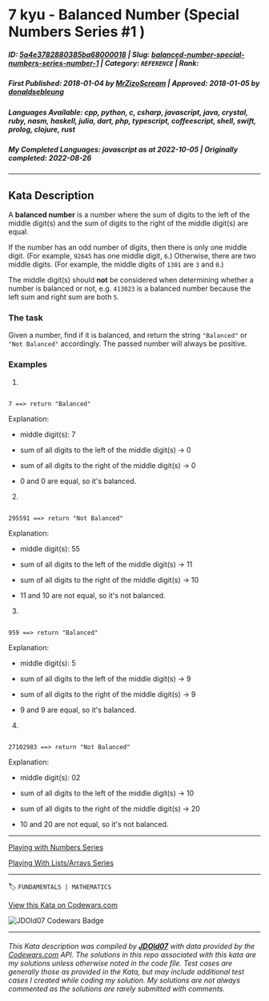 # 7 kyu - Balanced Number (Special Numbers Series #1 ) 

##### **ID**: [5a4e3782880385ba68000018](https://www.codewars.com/kata/5a4e3782880385ba68000018) | **Slug**: [balanced-number-special-numbers-series-number-1](https://www.codewars.com/kata/5a4e3782880385ba68000018) | **Category**: `REFERENCE` | **Rank**: <span style="color:white">7 kyu</span>

##### **First Published**: 2018-01-04 ***by*** [MrZizoScream](https://www.codewars.com/users/MrZizoScream) | **Approved**: 2018-01-05 ***by*** [donaldsebleung](https://www.codewars.com/users/donaldsebleung)

##### **Languages Available**: cpp, python, c, csharp, javascript, java, crystal, ruby, nasm, haskell, julia, dart, php, typescript, coffeescript, shell, swift, prolog, clojure, rust

##### **My Completed Languages**: javascript ***as at*** 2022-10-05 | **Originally completed**: 2022-08-26

---

## Kata Description


A **balanced number** is a number where the sum of digits to the left of the middle digit(s) and the sum of digits to the right of the middle digit(s) are equal.



If the number has an odd number of digits, then there is only one middle digit. (For example, `92645` has one middle digit, `6`.) Otherwise, there are two middle digits. (For example, the middle digits of `1301` are `3` and `0`.)



The middle digit(s) should **not** be considered when determining whether a number is balanced or not, e.g. `413023` is a balanced number because the left sum and right sum are both `5`.



### The task

Given a number, find if it is balanced, and return the string `"Balanced"` or `"Not Balanced"` accordingly. The passed number will always be positive.





### Examples

1.

```

7 ==> return "Balanced"

```

Explanation:

* middle digit(s): 7

* sum of all digits to the left of the middle digit(s) -> 0

* sum of all digits to the right of the middle digit(s) -> 0

* 0 and 0 are equal, so it's balanced.



2.

```

295591 ==> return "Not Balanced"

```

Explanation:

* middle digit(s): 55

* sum of all digits to the left of the middle digit(s) -> 11

* sum of all digits to the right of the middle digit(s) -> 10

* 11 and 10 are not equal, so it's not balanced.





3.

```

959 ==> return "Balanced"

```

Explanation:

* middle digit(s): 5

* sum of all digits to the left of the middle digit(s) -> 9

* sum of all digits to the right of the middle digit(s) -> 9

* 9 and 9 are equal, so it's balanced.



4.

```

27102983 ==> return "Not Balanced"

```

Explanation:

* middle digit(s): 02

* sum of all digits to the left of the middle digit(s) -> 10

* sum of all digits to the right of the middle digit(s) -> 20

* 10 and 20 are not equal, so it's not balanced.





___



[Playing with Numbers Series](https://www.codewars.com/collections/playing-with-numbers)



[Playing With Lists/Arrays Series](https://www.codewars.com/collections/playing-with-lists-slash-arrays)



---


🏷 `FUNDAMENTALS | MATHEMATICS`


[View this Kata on Codewars.com](https://www.codewars.com/kata/5a4e3782880385ba68000018)

![](https://www.codewars.com/users/jdold07/badges/large "JDOld07 Codewars Badge")

---

###### *This Kata description was compiled by [**JDOld07**](https://tpstech.dev) with data provided by the [Codewars.com](https://www.codewars.com) API.  The solutions in this repo associated with this kata are my solutions unless otherwise noted in the code file.  Test cases are generally those as provided in the Kata, but may include additional test cases I created while coding my solution.  My solutions are not always commented as the solutions are rarely submitted with comments.*
